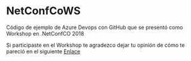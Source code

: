 # NetConfCoWS
Código de ejemplo de Azure Devops con GitHub que se presentó como Workshop en .NetConfCO 2018

Si participaste en el Workshop te agradezco dejar tu opinión de cómo te pareció en el siguiente [Enlace](https://www.e-encuesta.com/s/jPOuEOVbPANPZq5Dzi_jBw/)
